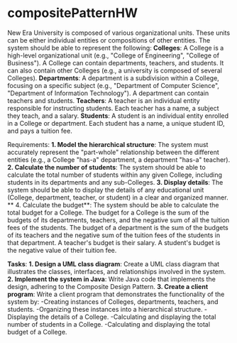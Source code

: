 # compositePatternHW


New Era University is composed of various organizational units. These units can be either individual entities or compositions of other entities. The system should be able to represent the following:
  **Colleges**: A College is a high-level organizational unit (e.g., "College of Engineering", "College of Business"). A College can contain departments, teachers, and students. It can also contain other Colleges (e.g., a university is composed of several Colleges).
  **Departments**: A department is a subdivision within a College, focusing on a specific subject (e.g., "Department of Computer Science", "Department of Information Technology"). A department can contain teachers and students.
  **Teachers**: A teacher is an individual entity responsible for instructing students. Each teacher has a name, a subject they teach, and a salary.
 **Students**: A student is an individual entity enrolled in a College or department. Each student has a name, a unique student ID, and pays a tuition fee.

 
Requirements:
  **1. Model the hierarchical structure**: The system must accurately represent the "part-whole" relationship between the different entities (e.g., a College "has-a" department, a department "has-a" teacher).
  **2. Calculate the number of students**: The system should be able to calculate the total number of students within any given College, including students in its departments and any sub-Colleges.
  **3. Display details**: The system should be able to display the details of any educational unit (College, department, teacher, or student) in a clear and organized manner.
 ** 4. Calculate the budget**: The system should be able to calculate the total budget for a College. The budget for a College is the sum of the budgets of its departments, teachers, and the negative sum of all the tuition fees of the students. The budget of a department          is the sum of the budgets of its teachers and the negative sum of the tuition fees of the students in that department. A teacher's budget is their salary. A student's budget is the negative value of their tuition fee.

 
**Tasks**:
  **1. **Design a UML class diagram****: Create a UML class diagram that illustrates the classes, interfaces, and relationships involved in the system.
  **2. Implement the system in Java**: Write Java code that implements the design, adhering to the Composite Design Pattern.
  **3. Create a client program**: Write a client program that demonstrates the functionality of the system by:
        -Creating instances of Colleges, departments, teachers, and students.
        -Organizing these instances into a hierarchical structure.
        -Displaying the details of a College.
        -Calculating and displaying the total number of students in a College.
        -Calculating and displaying the total budget of a College.

